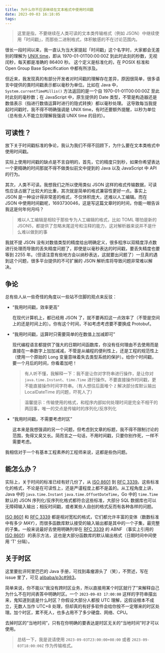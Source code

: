 ```yaml
---
title: 为什么你不应该继续在文本格式中使用时间戳
date: 2023-09-03 16:18:05
tags:
---
```


> 这里是指，不要继续在人类可读的文本类传输格式（例如 JSON）中继续使用「时间戳」，而那些二进制格式，体积敏感的不在讨论范围内。

很长一段时间以来，我一直认为当大家提起「时间戳」这个名字时，大家都会无差别的理解为 [UNIX time]，即从 1970-01-01T00:00:00Z 到此时此刻的秒数，无视闰秒，每天都是准确的 86400 秒。
这个定义是标准化的，在 POSIX 标准和 Open Group Base Specification 中都有所涉及。

但近来，我发现真的有部分开发者对时间戳的理解存在差异，原因很简单，很多语言中提供的类时间戳表示都以毫秒为单位。比如在 Java 中，`System.currentTimeMillis()` 方法返回的是一个自 1970-01-01T00:00:00Z 至此时此刻的毫秒数；在 JavaScript 中，原生提供的 Date 类型，不管是构造器还是数值表示（指进行数值运算时进行的隐式转换）都以毫秒处理。
这导致每当我提起时间戳时，我不得不明确强调是 UNIX time，有时还要额外提醒，以秒为单位（总有些人不能立刻理解我强调 UNIX time 的目的）。

## 可读性？

放下关于时间戳标准的争论，我认为我们不得不回顾下，为什么要在文本类格式中使用时间戳。

实际上使用时间戳的缺点是不言自明的，首先，它的精度只到秒，如果你希望表达一个更精确的时间那就不得不做类似前文中提到的 Java 以及 JavaScript 中 API 的行为。

其次，人类不可读。我想我们之所以使用类似 JSON 这样的格式传输数据，可读性应该占据了比较大的比重，其次就是简单的格式兼容性更好一点。事实上 JSON 是一种设计得非常差的格式，不仅体积庞大，还难以人工编辑。而在 JSON 中使用时间戳呢，1693730046，这是写这篇文章时的时间，你能一眼告诉我这是何年何月吗？
> 难以人工编辑是相较于那些专为人工编辑的格式，比如 TOML 哪怕是新的 JSON5，都提供了忽略末尾逗号和注释的能力，这对解析器来说并不是什么难以做到的事

我就不提 JSON 没有对数值类型的精度给出明确定义，很多程序以双精度浮点数进行处理而导致的丢失精度问题了，即使是以毫秒表达的时间戳，要丢失精度也要等到 2255 年。（但请注意有些地方会以纳秒表达，这就要出问题了）一旦真的遇到这个问题，很多平台提供的不可扩展的 JSON 解析库将导致问题非常难以解决。

## 争论

总有些人从一些奇怪的角度以一些站不住脚的观点来反驳：

 - “我用时间戳，效率更高”

   在现代计算机上，都已经用 JSON 了，就不要再扣这一点效率了（不管是空间上的还是时间上的）。你有这个时间，不如考虑考虑要不要换成 Protobuf。
 
 - “我用时间戳，运算时只需要简单的在数值上加减即可”
     
   现代编程语言都提供了强大的日期时间函数库，你没有任何理由不去使用而是直接在一串数字上加加减减，不管是从编程的便利性上，还是工程的规范性上（使用一个原始的 Long 变量意味着失去类型系统的保护）。给你个时间戳，要一个月后的时间，你看着加吧！
   > 有人听不懂，我解释一下：我不是让你对字符串进行操作，是让你对 `java.time.Instant`、`time.Time` 进行操作。不要直接操作时间戳，更不能直接操作时间字符串。（有人想往后面堆个 `Z` 解决部分库默认输出 LocalDateTime 的问题，吓死人了）
   
   > 温馨提示：传输使用的格式，和程序内部如何处理时间是完全不相干的两回事，唯一的交点是传输时的序列化/反序列化
   
 
 - “我用时间戳，不需要考虑时区”
    
   这本来是我想强调的另一个问题，但考虑到文章的标题，我不得不限制讨论的范围，免得又臭又长。简而言之一句话，不用时间戳，只要你别作死，一样不需要考虑。

我相信对于一个有基本工程素养的工程师来说，这都是些伪问题。

## 能怎么办？

实际上，关于时间的标准已经有好几份了，从 [ISO 8601] 到 [RFC 3339]。这些标准化的格式，不论是在可读性上，还是严谨程度上都不是盖的。从工程角度上讲，Java 中的 `java.time.Instant` `java.time.OffsetDateTime`，Go 中的 `time.Time` 默认的 JSON 序列化/反序列化格式都符合这些标准，大部分 SQL 数据库也可以无障碍输入输出；相反时间戳，或者某些人自创的格式反而有各种各样的问题。

[ISO 8601] 和 [RFC 3339] 都是相对宽松的格式，它们都允许丰富的变体（数数标准中有多少 *MAY*），而很多函数库默认接受的输入输出都是其中的一个子集，最完整的子集。一般来说最好去使用明确列举在 [RFC 3339] 的 ABNF （事实上引用的 [ISO 8601]）的表示方法，这也是大部分函数库的默认输出格式（日期时间中间使用 'T' 分隔）。

## 关于时区
这里要批评阿里巴巴的 Java 手册，可找到毒瘤源头了（笑），不赘述，写在 issue 里了，可见 [alibaba/p3c#983](https://github.com/alibaba/p3c/issues/983)。

简单来说，你不能以“我没有跨时区业务，所以直接用某个时区就行了”来解释自己为什么不在时间表答中明确时区。一个 `2023-09-03 17:00:00` 这样的字符串摆出来，鬼知道到底是什么时区？你假设大部分人都按 UTC 理解，这假设根本不成立，无数人当作 UTC+8 处理，但却真的有好多软件会给你按不一定哪来的时区处理。加个时区，累不死人，也多占用不了多少硬盘、网络、CPU。

去掉时区的“当地时间”，只有在你明确的要表达是时区无关的“当地时间”时才可以使用。

> 总结一下，我是说请使用 `2023-09-03T23:00:00+08:00` 或者 `2023-09-03T18:00:00Z` 作为传输格式。

[UNIX time]: https://en.wikipedia.org/wiki/Unix_time 
[ISO 8601]: https://en.wikipedia.org/wiki/ISO_8601 "ISO 8601: Data elements and interchange formats"
[RFC 3339]: https://datatracker.ietf.org/doc/html/rfc3339 "RFC 3339: Date and Time on the Internet: Timestamps"
